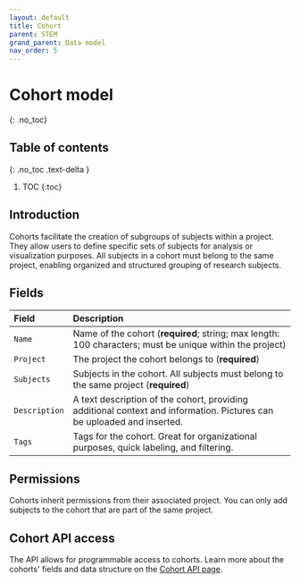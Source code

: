 ```yaml
---
layout: default
title: Cohort
parent: STEM
grand_parent: Data model
nav_order: 5
---
```


# Cohort model
{: .no_toc}

## Table of contents
{: .no_toc .text-delta }

1. TOC
{:toc}

## Introduction

Cohorts facilitate the creation of subgroups of subjects within a project. They allow users to define specific sets of subjects for analysis or visualization purposes. All subjects in a cohort must belong to the same project, enabling organized and structured grouping of research subjects.

## Fields

| Field | Description |
|:------|:------------|
| `Name` | Name of the cohort (**required**; string; max length: 100 characters; must be unique within the project) |
| `Project` | The project the cohort belongs to (**required**) |
| `Subjects` | Subjects in the cohort. All subjects must belong to the same project (**required**) |
| `Description` | A text description of the cohort, providing additional context and information. Pictures can be uploaded and inserted. |
| `Tags` | Tags for the cohort. Great for organizational purposes, quick labeling, and filtering. |

## Permissions

Cohorts inherit permissions from their associated project. You can only add subjects to the cohort that are part of the same project.

## Cohort API access

The API allows for programmable access to cohorts. Learn more about the cohorts' fields and data structure on the [Cohort API page]({{"api/stem/cohort/"|absolute_url}}).